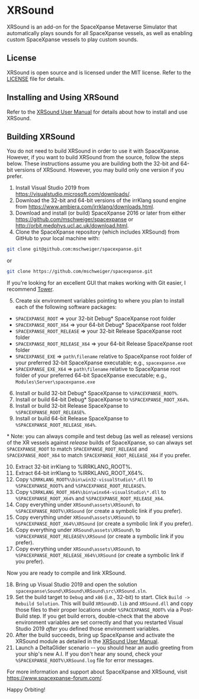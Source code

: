 # XRSound
XRSound is an add-on for the SpaceXpanse Metaverse Simulator that automatically plays sounds for all SpaceXpanse vessels, as well as enabling custom SpaceXpanse vessels to play custom sounds.


## License

XRSound is open source and is licensed under the MIT license. Refer to the [LICENSE](./LICENSE) file for details.

## Installing and Using XRSound

Refer to the [XRSound User Manual](./XRSound/assets/Doc/XRSound%20User%20Manual.pdf) for details about how to install and use XRSound.

## Building XRSound 

You do not need to build XRSound in order to use it with SpaceXpanse. However, if you want to build XRSound from the source, follow the steps below. These instructions assume you are building both the 32-bit and 64-bit versions of XRSound. However, you may build only one version if you prefer.

1. Install Visual Studio 2019 from https://visualstudio.microsoft.com/downloads/.
2. Download the 32-bit and 64-bit versions of the irrKlang sound engine from https://www.ambiera.com/irrklang/downloads.html.
3. Download and install (or build) SpaceXpanse 2016 or later from either https://github.com/mschweiger/spacexpanse or http://orbit.medphys.ucl.ac.uk/download.html.
4. Clone the SpaceXpanse repository (which includes XRSound) from GitHub to your local machine with:
```bash
git clone git@github.com:mschweiger/spacexpanse.git
```
or
```bash
git clone https://github.com/mschweiger/spacexpanse.git
```

If you're looking for an excellent GUI that makes working with Git easier, I recommend [Tower](https://www.git-tower.com/).

5. Create six environment variables pointing to where you plan to install each of the following software packages:

* `SPACEXPANSE_ROOT` => your 32-bit Debug* SpaceXpanse root folder
* `SPACEXPANSE_ROOT_X64` => your 64-bit Debug* SpaceXpanse root folder
* `SPACEXPANSE_ROOT_RELEASE` => your 32-bit Release SpaceXpanse root folder
* `SPACEXPANSE_ROOT_RELEASE_X64` => your 64-bit Release SpaceXpanse root folder
* `SPACEXPANSE_EXE` => `path\filename` relative to SpaceXpanse root folder of your preferred 32-bit SpaceXpanse executable; e.g., `spacexpanse.exe`
* `SPACEXPANSE_EXE_X64` => `path\filename` relative to SpaceXpanse root folder of your preferred 64-bit SpaceXpanse executable; e.g., `Modules\Server\spacexpanse.exe`

6. Install or build 32-bit Debug* SpaceXpanse to `%SPACEXPANSE_ROOT%`.
7. Install or build 64-bit Debug* SpaceXpanse to `%SPACEXPANSE_ROOT_X64%`.
8. Install or build 32-bit Release SpaceXpanse to `%SPACEXPANSE_ROOT_RELEASE%`.
9. Install or build 64-bit Release SpaceXpanse to `%SPACEXPANSE_ROOT_RELEASE_X64%`.

\* Note: you can always compile and test debug (as well as release) versions of the XR vessels against _release_ builds of SpaceXpanse, so can always set `SPACEXPANSE_ROOT` to match `SPACEXPANSE_ROOT_RELEASE` and `SPACEXPANSE_ROOT_X64` to match `SPACEXPANSE_ROOT_RELEASE_X64` if you prefer.

10. Extract 32-bit irrKlang to %IRRKLANG_ROOT%.
11. Extract 64-bit irrKlang to %IRRKLANG_ROOT_X64%.
12. Copy `%IRRKLANG_ROOT%\bin\win32-visualStudio\*.dll` to `%SPACEXPANSE_ROOT%` and `%SPACEXPANSE_ROOT_RELEASE%`.
13. Copy `%IRRKLANG_ROOT_X64%\bin\winx64-visualStudio\*.dll` to `%SPACEXPANSE_ROOT_X64%` and `%SPACEXPANSE_ROOT_RELEASE_X64`.
14. Copy everything under `XRSound\assets\XRSound\` to `%SPACEXPANSE_ROOT%\XRSound` (or create a symbolic link if you prefer).
15. Copy everything under `XRSound\assets\XRSound\` to `%SPACEXPANSE_ROOT_X64%\XRSound` (or create a symbolic link if you prefer).
16. Copy everything under `XRSound\assets\XRSound\` to `%SPACEXPANSE_ROOT_RELEASE%\XRSound` (or create a symbolic link if you prefer).
17. Copy everything under `XRSound\assets\XRSound\` to `%SPACEXPANSE_ROOT_RELEASE_X64%\XRSound` (or create a symbolic link if you prefer).

Now you are ready to compile and link XRSound.

18. Bring up Visual Studio 2019 and open the solution `spacexpanse\Sound\XRSound\XRSound\src\XRSound.sln`.
19. Set the build target to `Debug` and `x86` (i.e., 32-bit) to start. Click `Build -> Rebuild Solution`. This will build `XRSoundD.lib` and `XRSound.dll` and copy those files to their proper locations under `%SPACEXPANSE_ROOT%` via a Post-Build step. If you get build errors, double-check that the above environment variables are set correctly and that you restarted Visual Studio 2019 _after_ you defined those environment variables.
20. After the build succeeds, bring up SpaceXpanse and activate the XRSound module as detailed in the [XRSound User Manual](./XRSound/assets/Doc/XRSound%20User%20Manual.pdf).
21. Launch a DeltaGlider scenario -- you should hear an audio greeting from your ship's new A.I. If you don't hear any sound, check your `%SPACEXPANSE_ROOT%\XRSound.log` file for error messages.

For more information and support about SpaceXpanse and XRSound, visit https://www.spacexpanse-forum.com/.

Happy Orbiting!
